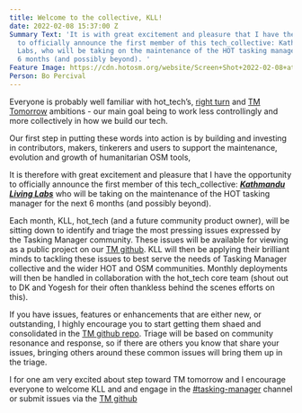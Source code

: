 ```yaml
---
title: Welcome to the collective, KLL!
date: 2022-02-08 15:37:00 Z
Summary Text: 'It is with great excitement and pleasure that I have the opportunity
  to officially announce the first member of this tech_collective: Kathmandu Living
  Labs, who will be taking on the maintenance of the HOT tasking manager for the next
  6 months (and possibly beyond). '
Feature Image: https://cdn.hotosm.org/website/Screen+Shot+2022-02-08+at+4.39.26+pm.png
Person: Bo Percival
---
```


Everyone is probably well familiar with hot_tech’s, [right turn](https://docs.google.com/document/d/1ATrtqB4FbUmZN3TB1dCRXEeJI9Uvg82UWII_jxIkTEw/edit?usp=sharing)  and  [TM Tomorrow](https://docs.google.com/document/d/1tTT4oKUN34FThzbNFZKfj0lhQOMRB4uTF1n2rO1iHrc/edit?usp=sharing) ambitions - our main goal being to work less controllingly and more collectively in how we build our tech. 

Our first step in putting these words into action is by building and investing in contributors, makers, tinkerers and users to support the maintenance, evolution and growth of humanitarian OSM tools, 

It is therefore with great excitement and pleasure that I have the opportunity to officially announce the first member of this tech_collective: [___Kathmandu Living Labs___](https://www.kathmandulivinglabs.org/) who will be taking on the maintenance of the HOT tasking manager for the next 6 months (and possibly beyond). 

Each month, KLL, hot_tech (and a future community product owner), will be sitting down to identify and triage the most pressing issues expressed by the Tasking Manager community. These issues will be available for viewing as a public project on our [TM github](https://github.com/hotosm/tasking-manager).  KLL will then be applying their brilliant minds to tackling these issues to best serve the needs of Tasking Manager collective and the wider HOT and OSM communities. Monthly deployments will then be handled in collaboration with the hot_tech core team (shout out to DK and Yogesh for their often thankless behind the scenes efforts on this).

If you have issues, features or enhancements that are either new, or outstanding, I highly encourage you to start getting them shaed and consolidated in the [TM github repo](https://github.com/hotosm/tasking-manager). Triage will be based on community resonance and response, so if there are others you know that share your issues, bringing others around these common issues will bring them up in the triage. 

I for one am very excited about step toward TM tomorrow and I encourage everyone to welcome KLL and and engage in the [#tasking-manager](https://hotosm.slack.com/archives/C319P09PB) channel or submit issues via the [TM github](https://github.com/hotosm/tasking-manager)